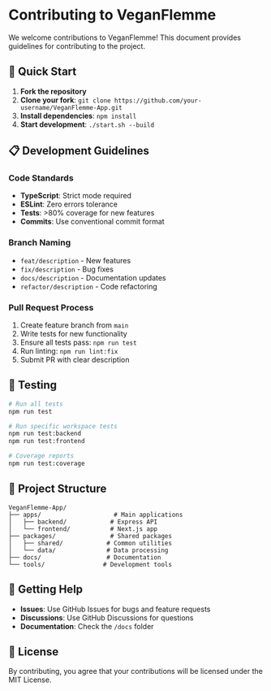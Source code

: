 # Contributing to VeganFlemme

We welcome contributions to VeganFlemme! This document provides guidelines for contributing to the project.

## 🚀 Quick Start

1. **Fork the repository**
2. **Clone your fork**: `git clone https://github.com/your-username/VeganFlemme-App.git`
3. **Install dependencies**: `npm install`
4. **Start development**: `./start.sh --build`

## 📋 Development Guidelines

### Code Standards
- **TypeScript**: Strict mode required
- **ESLint**: Zero errors tolerance
- **Tests**: >80% coverage for new features
- **Commits**: Use conventional commit format

### Branch Naming
- `feat/description` - New features
- `fix/description` - Bug fixes
- `docs/description` - Documentation updates
- `refactor/description` - Code refactoring

### Pull Request Process
1. Create feature branch from `main`
2. Write tests for new functionality
3. Ensure all tests pass: `npm run test`
4. Run linting: `npm run lint:fix`
5. Submit PR with clear description

## 🧪 Testing

```bash
# Run all tests
npm run test

# Run specific workspace tests
npm run test:backend
npm run test:frontend

# Coverage reports
npm run test:coverage
```

## 📁 Project Structure

```
VeganFlemme-App/
├── apps/                    # Main applications
│   ├── backend/            # Express API
│   └── frontend/           # Next.js app
├── packages/               # Shared packages
│   ├── shared/            # Common utilities
│   └── data/              # Data processing
├── docs/                  # Documentation
└── tools/                # Development tools
```

## 🤝 Getting Help

- **Issues**: Use GitHub Issues for bugs and feature requests
- **Discussions**: Use GitHub Discussions for questions
- **Documentation**: Check the `/docs` folder

## 📄 License

By contributing, you agree that your contributions will be licensed under the MIT License.